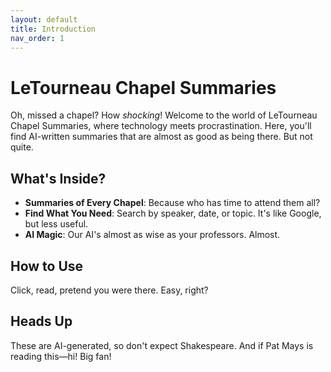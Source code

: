 ```yaml
---
layout: default
title: Introduction
nav_order: 1
---
```

# LeTourneau Chapel Summaries

Oh, missed a chapel? How *shocking*! Welcome to the world of LeTourneau Chapel Summaries, where technology meets procrastination. Here, you'll find AI-written summaries that are almost as good as being there. But not quite.

## What's Inside?

- **Summaries of Every Chapel**: Because who has time to attend them all?
- **Find What You Need**: Search by speaker, date, or topic. It's like Google, but less useful.
- **AI Magic**: Our AI's almost as wise as your professors. Almost.

## How to Use

Click, read, pretend you were there. Easy, right?

## Heads Up

These are AI-generated, so don't expect Shakespeare. And if Pat Mays is reading this—hi! Big fan!

<script>
  var imageNames = [
    "1984.gif",
    "40izk9od7n771.gif",
    "IMG_1368.gif",
    "IMG_4866.jpg",
    "among-us-amogus.gif",
    "apple-rotating-apple.gif",
    "biden-sniff.gif",
    "breaking-bad-walter-white.gif",
    "china-ice-cream.gif",
    "critical-ops-we-do-a-little-trolling.gif",
    "crusader-shocked.gif",
    "dbh-detroit-become-human.gif",
    "donald-trump-dancing.gif",
    "donalturmrp-4.jpg",
    "ea.gif",
    "elmo-fire.gif",
    "elon-musk-smoke.gif",
    "ezgif.com-gif-maker_4.gif",
    "futurama-checkmate.gif",
    "gato-rgb.gif",
    "hack-khaby.gif",
    "holy-cow-holy.gif",
    "huh.gif",
    "image0-19.gif",
    "image0.gif",
    "jack-horner-smile.gif",
    "kenneth-copeland.gif",
    "laughing-ben-shapiro.gif",
    "lithiumare-kiracord.gif",
    "logo512.png",
    "mario-dance.gif",
    "monkeys-2001aspaceodyssey.gif",
    "montymole-monty.gif",
    "touching-grass.gif",
    "wall-talking.gif",
    "wawa-cat.gif",
    "where-is-the-library.gif",
    "wide-putin.gif",
    "yes-sir-yes-boss.gif"
    ];
  var baseUrl = "https://github.com/letu-rebel/hi-pat/blob/main/photos/";
  var randomImageName = imageNames[Math.floor(Math.random() * imageNames.length)];
  var randomImageUrl = baseUrl + randomImageName + "?raw=true";

  document.write('<img src="' + randomImageUrl + '" alt="Random Image" width="350"/>');
</script>
